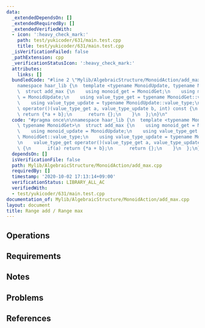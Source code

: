 ```yaml
---
data:
  _extendedDependsOn: []
  _extendedRequiredBy: []
  _extendedVerifiedWith:
  - icon: ':heavy_check_mark:'
    path: test/yukicoder/631/main.test.cpp
    title: test/yukicoder/631/main.test.cpp
  _isVerificationFailed: false
  _pathExtension: cpp
  _verificationStatusIcon: ':heavy_check_mark:'
  attributes:
    links: []
  bundledCode: "#line 2 \"Mylib/AlgebraicStructure/MonoidAction/add_max.cpp\"\n\n\
    namespace haar_lib {\n  template <typename MonoidUpdate, typename MonoidGet>\n\
    \  struct add_max {\n    using monoid_get = MonoidGet;\n    using monoid_update\
    \ = MonoidUpdate;\n    using value_type_get = typename MonoidGet::value_type;\n\
    \    using value_type_update = typename MonoidUpdate::value_type;\n\n    value_type_get\
    \ operator()(value_type_get a, value_type_update b, int) const {\n      if(a)\
    \ return {*a + b};\n      return {};\n    }\n  };\n}\n"
  code: "#pragma once\n\nnamespace haar_lib {\n  template <typename MonoidUpdate,\
    \ typename MonoidGet>\n  struct add_max {\n    using monoid_get = MonoidGet;\n\
    \    using monoid_update = MonoidUpdate;\n    using value_type_get = typename\
    \ MonoidGet::value_type;\n    using value_type_update = typename MonoidUpdate::value_type;\n\
    \n    value_type_get operator()(value_type_get a, value_type_update b, int) const\
    \ {\n      if(a) return {*a + b};\n      return {};\n    }\n  };\n}\n"
  dependsOn: []
  isVerificationFile: false
  path: Mylib/AlgebraicStructure/MonoidAction/add_max.cpp
  requiredBy: []
  timestamp: '2020-10-02 17:13:14+09:00'
  verificationStatus: LIBRARY_ALL_AC
  verifiedWith:
  - test/yukicoder/631/main.test.cpp
documentation_of: Mylib/AlgebraicStructure/MonoidAction/add_max.cpp
layout: document
title: Range add / Range max
---
```


## Operations

## Requirements

## Notes

## Problems

## References
